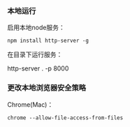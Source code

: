 
### 本地运行

启用本地node服务：

```
npm install http-server -g
```

在目录下运行服务：

http-server . -p 8000

### 更改本地浏览器安全策略

Chrome(Mac)：

```
chrome --allow-file-access-from-files
```
